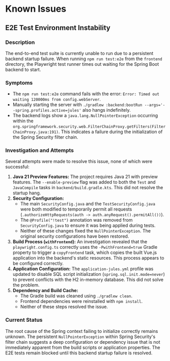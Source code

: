 # Known Issues

## E2E Test Environment Instability

### Description

The end-to-end test suite is currently unable to run due to a persistent backend startup failure. When running `npm run test:e2e` from the `frontend` directory, the Playwright test runner times out waiting for the Spring Boot backend to start.

### Symptoms

-   The `npm run test:e2e` command fails with the error: `Error: Timed out waiting 120000ms from config.webServer`.
-   Manually starting the server with `./gradlew :backend:bootRun --args='--spring.profiles.active=jules'` also hangs indefinitely.
-   The backend logs show a `java.lang.NullPointerException` occurring within the `org.springframework.security.web.FilterChainProxy.getFilters(FilterChainProxy.java:191)`. This indicates a failure during the initialization of the Spring Security filter chain.

### Investigation and Attempts

Several attempts were made to resolve this issue, none of which were successful:

1.  **Java 21 Preview Features:** The project requires Java 21 with preview features. The `--enable-preview` flag was added to both the `Test` and `JavaCompile` tasks in `backend/build.gradle.kts`. This did not resolve the startup hang.
2.  **Security Configuration:**
    -   The main `SecurityConfig.java` and the `TestSecurityConfig.java` were both modified to temporarily permit all requests (`.authorizeHttpRequests(auth -> auth.anyRequest().permitAll())`).
    -   The `@Profile("!test")` annotation was removed from `SecurityConfig.java` to ensure it was being applied during tests.
    -   Neither of these changes fixed the `NullPointerException`. The original security configurations have been restored.
3.  **Build Process (`withFrontend`):** An investigation revealed that the `playwright.config.ts` correctly uses the `-PwithFrontend=true` Gradle property to trigger a `copyFrontend` task, which copies the built Vue.js application into the backend's static resources. This process appears to be configured correctly.
4.  **Application Configuration:** The `application-jules.yml` profile was updated to disable SQL script initialization (`spring.sql.init.mode=never`) to prevent conflicts with the H2 in-memory database. This did not solve the problem.
5.  **Dependency and Build Cache:**
    -   The Gradle build was cleaned using `./gradlew clean`.
    -   Frontend dependencies were reinstalled with `npm install`.
    -   Neither of these steps resolved the issue.

### Current Status

The root cause of the Spring context failing to initialize correctly remains unknown. The persistent `NullPointerException` within Spring Security's filter chain suggests a deep configuration or dependency issue that is not immediately apparent from the build scripts or application properties. The E2E tests remain blocked until this backend startup failure is resolved.
